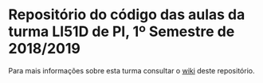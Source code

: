 # Repositório do código das aulas da turma LI51D de PI, 1º Semestre de 2018/2019

Para mais informações sobre esta turma consultar o [wiki](https://github.com/isel-leic-pi/PI-1819i-LI51D/wiki) deste repositório.